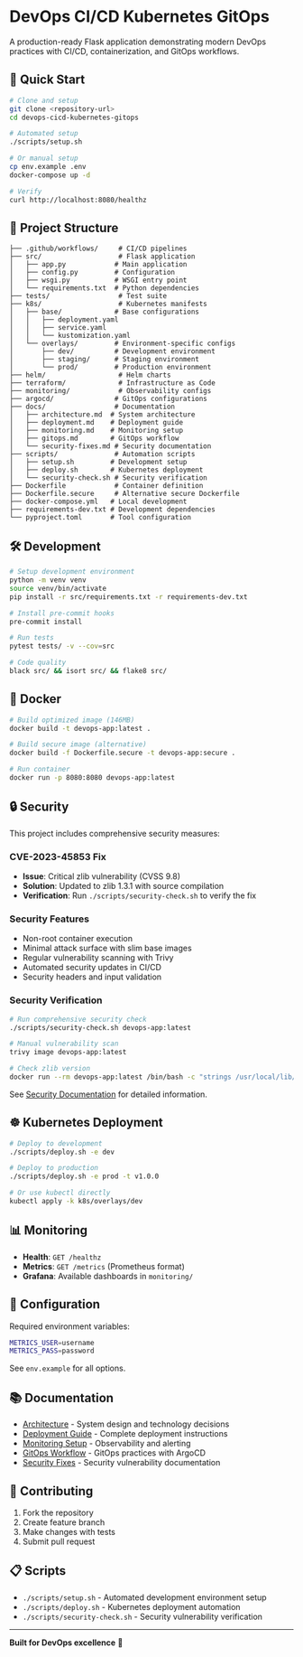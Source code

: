 # DevOps CI/CD Kubernetes GitOps

A production-ready Flask application demonstrating modern DevOps practices with CI/CD, containerization, and GitOps workflows.

## 🚀 Quick Start

```bash
# Clone and setup
git clone <repository-url>
cd devops-cicd-kubernetes-gitops

# Automated setup
./scripts/setup.sh

# Or manual setup
cp env.example .env
docker-compose up -d

# Verify
curl http://localhost:8080/healthz
```

## 📁 Project Structure

```
├── .github/workflows/     # CI/CD pipelines
├── src/                   # Flask application
│   ├── app.py            # Main application
│   ├── config.py         # Configuration
│   ├── wsgi.py           # WSGI entry point
│   └── requirements.txt  # Python dependencies
├── tests/                 # Test suite
├── k8s/                   # Kubernetes manifests
│   ├── base/             # Base configurations
│   │   ├── deployment.yaml
│   │   ├── service.yaml
│   │   └── kustomization.yaml
│   └── overlays/         # Environment-specific configs
│       ├── dev/          # Development environment
│       ├── staging/      # Staging environment
│       └── prod/         # Production environment
├── helm/                  # Helm charts
├── terraform/             # Infrastructure as Code
├── monitoring/            # Observability configs
├── argocd/               # GitOps configurations
├── docs/                 # Documentation
│   ├── architecture.md  # System architecture
│   ├── deployment.md    # Deployment guide
│   ├── monitoring.md    # Monitoring setup
│   ├── gitops.md        # GitOps workflow
│   └── security-fixes.md # Security documentation
├── scripts/              # Automation scripts
│   ├── setup.sh         # Development setup
│   ├── deploy.sh        # Kubernetes deployment
│   └── security-check.sh # Security verification
├── Dockerfile            # Container definition
├── Dockerfile.secure     # Alternative secure Dockerfile
├── docker-compose.yml   # Local development
├── requirements-dev.txt # Development dependencies
└── pyproject.toml       # Tool configuration
```

## 🛠️ Development

```bash
# Setup development environment
python -m venv venv
source venv/bin/activate
pip install -r src/requirements.txt -r requirements-dev.txt

# Install pre-commit hooks
pre-commit install

# Run tests
pytest tests/ -v --cov=src

# Code quality
black src/ && isort src/ && flake8 src/
```

## 🐳 Docker

```bash
# Build optimized image (146MB)
docker build -t devops-app:latest .

# Build secure image (alternative)
docker build -f Dockerfile.secure -t devops-app:secure .

# Run container
docker run -p 8080:8080 devops-app:latest
```

## 🔒 Security

This project includes comprehensive security measures:

### CVE-2023-45853 Fix
- **Issue**: Critical zlib vulnerability (CVSS 9.8)
- **Solution**: Updated to zlib 1.3.1 with source compilation
- **Verification**: Run `./scripts/security-check.sh` to verify the fix

### Security Features
- Non-root container execution
- Minimal attack surface with slim base images
- Regular vulnerability scanning with Trivy
- Automated security updates in CI/CD
- Security headers and input validation

### Security Verification
```bash
# Run comprehensive security check
./scripts/security-check.sh devops-app:latest

# Manual vulnerability scan
trivy image devops-app:latest

# Check zlib version
docker run --rm devops-app:latest /bin/bash -c "strings /usr/local/lib/libz.so.1.3.1 | grep version"
```

See [Security Documentation](docs/security-fixes.md) for detailed information.

## ☸️ Kubernetes Deployment

```bash
# Deploy to development
./scripts/deploy.sh -e dev

# Deploy to production
./scripts/deploy.sh -e prod -t v1.0.0

# Or use kubectl directly
kubectl apply -k k8s/overlays/dev
```

## 📊 Monitoring

- **Health**: `GET /healthz`
- **Metrics**: `GET /metrics` (Prometheus format)
- **Grafana**: Available dashboards in `monitoring/`

## 🔧 Configuration

Required environment variables:
```bash
METRICS_USER=username
METRICS_PASS=password
```

See `env.example` for all options.

## 📚 Documentation

- [Architecture](docs/architecture.md) - System design and technology decisions
- [Deployment Guide](docs/deployment.md) - Complete deployment instructions
- [Monitoring Setup](docs/monitoring.md) - Observability and alerting
- [GitOps Workflow](docs/gitops.md) - GitOps practices with ArgoCD
- [Security Fixes](docs/security-fixes.md) - Security vulnerability documentation

## 🤝 Contributing

1. Fork the repository
2. Create feature branch
3. Make changes with tests
4. Submit pull request

## 📋 Scripts

- `./scripts/setup.sh` - Automated development environment setup
- `./scripts/deploy.sh` - Kubernetes deployment automation
- `./scripts/security-check.sh` - Security vulnerability verification

---

**Built for DevOps excellence** 🚀